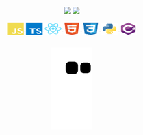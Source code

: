 <div align="center" style="display: inline_block">
  <img height="150em" src="https://github-readme-stats.vercel.app/api?username=San-chez&show_icons=true&theme=dark&include_all_commits=true&count_private=true"/>
  <img height="150em" src="https://github-readme-stats.vercel.app/api/top-langs/?username=San-chez&layout=compact&langs_count=7&theme=dark"/>
  <a href="https://github.com/San-chez">
</div>
<div style="display: inline_block" align="center"><br>
  <img align="center" alt="Sancho-Js" height="30" width="40" src="https://raw.githubusercontent.com/devicons/devicon/master/icons/javascript/javascript-plain.svg">
  <img align="center" alt="Sancho-Ts" height="30" width="40" src="https://raw.githubusercontent.com/devicons/devicon/master/icons/typescript/typescript-plain.svg">
  <img align="center" alt="Sancho-React" height="30" width="40" src="https://raw.githubusercontent.com/devicons/devicon/master/icons/react/react-original.svg">
  <img align="center" alt="Sancho-HTML" height="30" width="40" src="https://raw.githubusercontent.com/devicons/devicon/master/icons/html5/html5-original.svg">
  <img align="center" alt="Sancho-CSS" height="30" width="40" src="https://raw.githubusercontent.com/devicons/devicon/master/icons/css3/css3-original.svg">
  <img align="center" alt="Sancho-Python" height="30" width="40" src="https://raw.githubusercontent.com/devicons/devicon/master/icons/python/python-original.svg">
  <img align="center" alt="Sancho-Csharp" height="30" width="40" src="https://raw.githubusercontent.com/devicons/devicon/master/icons/csharp/csharp-original.svg">
</div>
  
  ##
  
<div style="display: inline_block" align="center">
  
  ![Snake animation](https://github.com/rafaballerini/rafaballerini/blob/output/github-contribution-grid-snake.svg)
</div>

